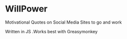 WillPower
=========

Motivational Quotes on Social Media Sites to go and work 

Written in JS .Works best with Greasymonkey
